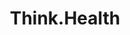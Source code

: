 ---
layout: firm_page
title: "Think.Health"
id: "thinkhealth.de"
permalink: "/thinkhealththinkhealth.de/"
website: "https://think-health.de"
offices: "Fürstenfeldbruck (Germany)"
investment_stages: "Seed, Series A, Series B"
portfolio_companies: "Endodont, Smarterials, Selfapy, Inflammatix, First Light Diagnostics, Myo, Cantourage, Vara Healthcare, Anvajo, Navignostics, Urban Sports Club, PEDANIOS, HyHelp, HelloCare, Omnicare, Caspar, PreOmics, M-Sense, Spindiag, PathologyWatch"
portfolio_link: "https://think-health.de/#portfolio"
investment_markets: "Digital healthcare, Life sciences, Pharmaceuticals, Biotechnology, Medical technologies, Health service providers"
founded_year: "2015"
description: "Think.Health is a boutique risk-taker investing in disruptive business models within the healthcare sector. They focus on digital healthcare, life sciences, pharmaceuticals, and biotechnology, providing active support and leveraging their extensive network to enable portfolio companies."
linkedin: ""
twitter: ""
instagram: ""
team_page: "https://think-health.de/#team"
investor_type: "Venture Capital"
crunchbase: "https://www.crunchbase.com/organization/think-health"
pitchbook: "https://pitchbook.com/profiles/investor/163578-07"

# SEO Optimization
meta_title: "Think.Health - VC Firm - projectstartups.com"
meta_description: "Think.Health, Think.Health is a boutique risk-taker investing in disruptive business models within the healthcare sector. They focus on digital healthcare, life sci..."
meta_keywords: "Think.Health, Digital healthcare, Life sciences, Pharmaceuticals, Biotechnology, Medical technologies, Health service providers, VC firm, venture capital, startup investor, projectstartups.com"
canonical_url: "https://vc.projectstartups.com/thinkhealththinkhealth.de/"
---